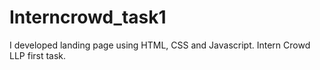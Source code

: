 # Interncrowd_task1
I developed landing page using HTML, CSS and Javascript. Intern Crowd LLP first task.
